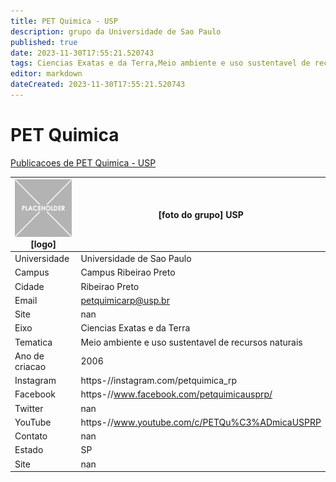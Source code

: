 ```yaml
---
title: PET Quimica - USP
description: grupo da Universidade de Sao Paulo
published: true
date: 2023-11-30T17:55:21.520743
tags: Ciencias Exatas e da Terra,Meio ambiente e uso sustentavel de recursos naturais
editor: markdown
dateCreated: 2023-11-30T17:55:21.520743
---
```


# PET Quimica

[Publicacoes de PET Quimica - USP](/atividade/188PETQuimicaUSP/feed.md)

| ![placeholder.png](/placeholder.png) [logo] | [foto do grupo] USP         |
| ------------------------------------------- | ------------------------------------------------- |
| Universidade                                | Universidade de Sao Paulo      |
| Campus                                      | Campus Ribeirao Preto            |
| Cidade                                      | Ribeirao Preto             |
| Email                                       | petquimicarp@usp.br             |
| Site                                        | nan              |
| Eixo                                        | Ciencias Exatas e da Terra              |
| Tematica                                    | Meio ambiente e uso sustentavel de recursos naturais          |
| Ano de criacao                              | 2006        |
| Instagram                                   | https-//instagram.com/petquimica_rp         |
| Facebook                                    | https-//www.facebook.com/petquimicausprp/          |
| Twitter                                     | nan           |
| YouTube                                     | https-//www.youtube.com/c/PETQu%C3%ADmicaUSPRP           |
| Contato                                     | nan         |
| Estado                                      |  SP            |
| Site                                        | nan |
